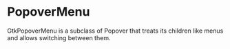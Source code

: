 # PopoverMenu

GtkPopoverMenu is a subclass of Popover that treats its children like menus and allows switching between them.
